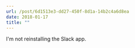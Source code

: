 ```yaml
---
url: /post/6d1513e3-dd27-450f-8d1a-14b2c4a6d8ea
date: 2018-01-17
title: ""
---
```


I'm not reinstalling the Slack app.